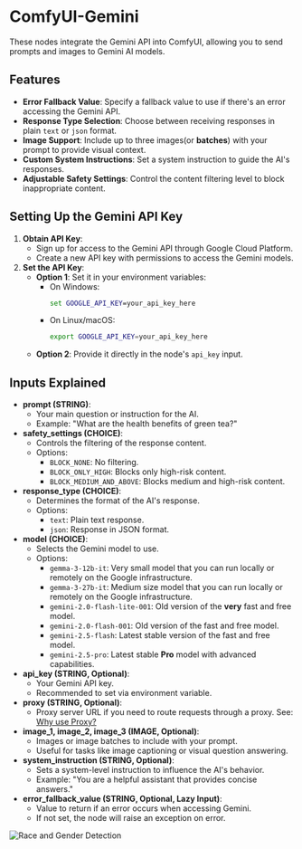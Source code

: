 # ComfyUI-Gemini

These nodes integrate the Gemini API into ComfyUI, allowing you to send prompts and images to Gemini AI models.

## Features

- **Error Fallback Value**: Specify a fallback value to use if there's an error accessing the Gemini API.
- **Response Type Selection**: Choose between receiving responses in plain `text` or `json` format.
- **Image Support**: Include up to three images(or **batches**) with your prompt to provide visual context.
- **Custom System Instructions**: Set a system instruction to guide the AI's responses.
- **Adjustable Safety Settings**: Control the content filtering level to block inappropriate content.

## Setting Up the Gemini API Key

1. **Obtain API Key**:
   - Sign up for access to the Gemini API through Google Cloud Platform.
   - Create a new API key with permissions to access the Gemini models.
2. **Set the API Key**:
   - **Option 1**: Set it in your environment variables:
     - On Windows:
       ```cmd
       set GOOGLE_API_KEY=your_api_key_here
       ```
     - On Linux/macOS:
       ```bash
       export GOOGLE_API_KEY=your_api_key_here
       ```
   - **Option 2**: Provide it directly in the node's `api_key` input.

## Inputs Explained

- **prompt (STRING)**:
  - Your main question or instruction for the AI.
  - Example: "What are the health benefits of green tea?"
- **safety_settings (CHOICE)**:
  - Controls the filtering of the response content.
  - Options:
    - `BLOCK_NONE`: No filtering.
    - `BLOCK_ONLY_HIGH`: Blocks only high-risk content.
    - `BLOCK_MEDIUM_AND_ABOVE`: Blocks medium and high-risk content.
- **response_type (CHOICE)**:
  - Determines the format of the AI's response.
  - Options:
    - `text`: Plain text response.
    - `json`: Response in JSON format.
- **model (CHOICE)**:
  - Selects the Gemini model to use.
  - Options:
    - `gemma-3-12b-it`: Very small model that you can run locally or remotely on the Google infrastructure.
    - `gemma-3-27b-it`: Medium size model that you can run locally or remotely on the Google infrastructure.
    - `gemini-2.0-flash-lite-001`: Old version of the **very** fast and free model.
    - `gemini-2.0-flash-001`: Old version of the fast and free model.
    - `gemini-2.5-flash`: Latest stable version of the fast and free model.
    - `gemini-2.5-pro`: Latest stable **Pro** model with advanced capabilities.
- **api_key (STRING, Optional)**:
  - Your Gemini API key.
  - Recommended to set via environment variable.
- **proxy (STRING, Optional)**:
  - Proxy server URL if you need to route requests through a proxy. See: [Why use Proxy?](https://visionatrix.github.io/VixFlowsDocs/AdminManual/Installation/proxy_gemini/#why-use-a-proxy)
- **image_1, image_2, image_3 (IMAGE, Optional)**:
  - Images or image batches to include with your prompt.
  - Useful for tasks like image captioning or visual question answering.
- **system_instruction (STRING, Optional)**:
  - Sets a system-level instruction to influence the AI's behavior.
  - Example: "You are a helpful assistant that provides concise answers."
- **error_fallback_value (STRING, Optional, Lazy Input)**:
  - Value to return if an error occurs when accessing Gemini.
  - If not set, the node will raise an exception on error.

![Race and Gender Detection](https://raw.githubusercontent.com/Visionatrix/ComfyUI-Gemini/main/screenshots/race_gender.jpg)
